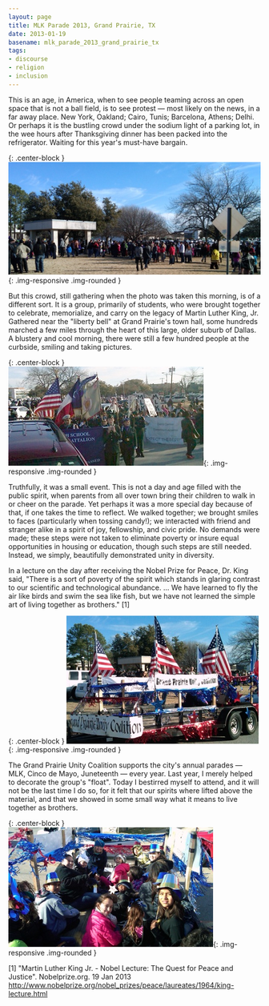 ```yaml
---
layout: page
title: MLK Parade 2013, Grand Prairie, TX
date: 2013-01-19
basename: mlk_parade_2013_grand_prairie_tx
tags:
- discourse
- religion
- inclusion
---
```


This is an age, in America, when to see people teaming  across an open space
that is not a ball field, is to see protest &mdash; most likely on the news, in
a far away place. New York, Oakland; Cairo, Tunis; Barcelona, Athens; Delhi. Or
perhaps it is the bustling crowd under the sodium light of a parking lot, in the
wee hours after Thanksgiving dinner has been packed into the refrigerator.
Waiting for this year's must-have bargain.

{: .center-block }
![people gathered](/images/mlkGP2013_0.jpg){: .img-responsive .img-rounded }

<!--more-->

But this crowd, still gathering when the photo was taken this morning, is of a
different sort. It is a group, primarily of students, who were brought together
to celebrate, memorialize, and carry on the legacy of Martin Luther King, Jr.
Gathered near the "liberty bell" at Grand Prairie's town hall, some hundreds
marched a few miles through the heart of this large, older suburb of Dallas. A
blustery and cool morning, there were still a few hundred people at the
curbside, smiling and taking pictures.

{: .center-block }
![marching](/images/mlkGP2013_3.jpg){: .img-responsive .img-rounded }

Truthfully, it was a small event. This is not a day and age filled with the
public spirit, when parents from all over town bring their children to walk in
or cheer on the parade. Yet perhaps it was a more special day because of that,
if one takes the time to reflect. We walked together; we brought smiles to faces
(particularly when tossing candy!); we interacted with friend and stranger alike
in a spirit of joy, fellowship, and civic pride. No demands were made; these
steps were not taken to eliminate poverty or insure equal opportunities in
housing or education, though such steps are still needed. Instead, we simply,
beautifully demonstrated unity in diversity.

In a lecture on the day after receiving the Nobel Prize for Peace, Dr. King
said, "There is a sort of poverty of the spirit which stands in glaring contrast
to our scientific and technological abundance. ... We have learned to fly the
air like birds and swim the sea like fish, but we have not learned the simple
art of living together as brothers." [1]

{: .center-block }
![the float](/images/mlkGP2013_1.jpg){: .img-responsive .img-rounded }

The Grand Prairie Unity Coalition supports the city's annual parades &mdash;
MLK, Cinco de Mayo, Juneteenth &mdash; every year. Last year, I merely helped to
decorate the group's "float".  Today I bestirred myself to attend, and it will
not be the last time I do so, for it felt that our spirits where lifted above
the material, and that we showed in some small way what it means to live
together as brothers.

{: .center-block }
![children in the float](/images/mlkGP2013_2.jpg){: .img-responsive .img-rounded }

[1] "Martin Luther King Jr. - Nobel Lecture: The Quest for Peace and Justice".
Nobelprize.org. 19 Jan 2013 <a
href="http://www.nobelprize.org/nobel_prizes/peace/laureates/1964/king-lecture.html">http://www.nobelprize.org/nobel_prizes/peace/laureates/1964/king-lecture.html</a>


